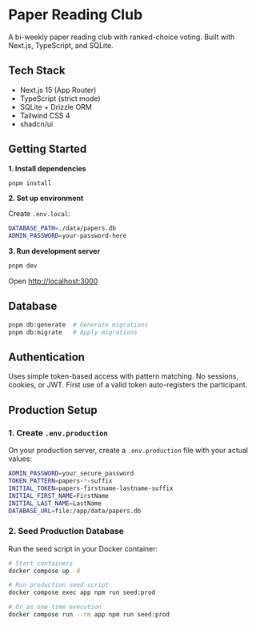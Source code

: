 # Paper Reading Club

A bi-weekly paper reading club with ranked-choice voting. Built with Next.js, TypeScript, and SQLite.

## Tech Stack

- Next.js 15 (App Router)
- TypeScript (strict mode)
- SQLite + Drizzle ORM
- Tailwind CSS 4
- shadcn/ui

## Getting Started

**1. Install dependencies**

```bash
pnpm install
```

**2. Set up environment**

Create `.env.local`:

```bash
DATABASE_PATH=./data/papers.db
ADMIN_PASSWORD=your-password-here
```

**3. Run development server**

```bash
pnpm dev
```

Open [http://localhost:3000](http://localhost:3000)

## Database

```bash
pnpm db:generate  # Generate migrations
pnpm db:migrate   # Apply migrations
```

## Authentication

Uses simple token-based access with pattern matching. No sessions, cookies, or JWT. First use of a valid token auto-registers the participant.

## Production Setup

### 1. Create `.env.production`

On your production server, create a `.env.production` file with your actual values:

```bash
ADMIN_PASSWORD=your_secure_password
TOKEN_PATTERN=papers-*-suffix
INITIAL_TOKEN=papers-firstname-lastname-suffix
INITIAL_FIRST_NAME=FirstName
INITIAL_LAST_NAME=LastName
DATABASE_URL=file:/app/data/papers.db
```

### 2. Seed Production Database

Run the seed script in your Docker container:

```bash
# Start containers
docker compose up -d

# Run production seed script
docker compose exec app npm run seed:prod

# Or as one-time execution
docker compose run --rm app npm run seed:prod
```

